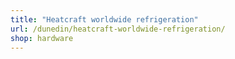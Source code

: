 ```yaml
---
title: "Heatcraft worldwide refrigeration"
url: /dunedin/heatcraft-worldwide-refrigeration/
shop: hardware
---
```


